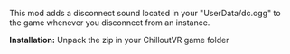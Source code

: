This mod adds a disconnect sound located in your "UserData/dc.ogg" to the game whenever you disconnect from an instance.

<b>Installation:</b> Unpack the zip in your ChilloutVR game folder
